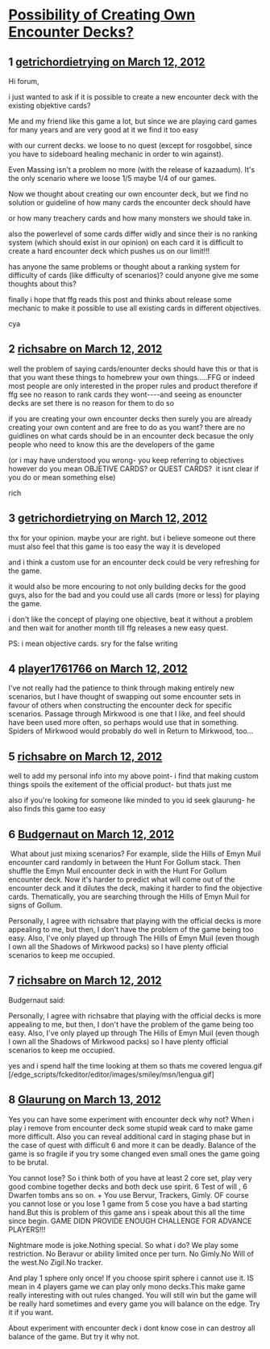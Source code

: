 # [Possibility of Creating Own Encounter Decks?](https://community.fantasyflightgames.com/topic/61726-possibility-of-creating-own-encounter-decks/)

## 1 [getrichordietrying on March 12, 2012](https://community.fantasyflightgames.com/topic/61726-possibility-of-creating-own-encounter-decks/?do=findComment&comment=604772)

Hi forum,

i just wanted to ask if it is possible to create a new encounter deck with the existing objektive cards?

Me and my friend like this game a lot, but since we are playing card games for many years and are very good at it we find it too easy

with our current decks. we loose to no quest (except for rosgobbel, since you have to sideboard healing mechanic in order to win against).

Even Massing isn't a problem no more (with the release of kazaadum). It's the only scenario where we loose 1/5 maybe 1/4 of our games.

Now we thought about creating our own encounter deck, but we find no solution or guideline of how many cards the encounter deck should have

or how many treachery cards and how many monsters we should take in.

also the powerlevel of some cards differ widly and since their is no ranking system (which should exist in our opinion) on each card it is difficult to create a hard encounter deck which pushes us on our limit!!!

has anyone the same problems or thought about a ranking system for difficulty of cards (like difficulty of scenarios)? could anyone give me some thoughts about this?

finally i hope that ffg reads this post and thinks about release some mechanic to make it possible to use all existing cards in different objectives.

cya

## 2 [richsabre on March 12, 2012](https://community.fantasyflightgames.com/topic/61726-possibility-of-creating-own-encounter-decks/?do=findComment&comment=604804)

well the problem of saying cards/enounter decks should have this or that is that you want these things to homebrew your own things.....FFG or indeed most people are only interested in the proper rules and product therefore if ffg see no reason to rank cards they wont----and seeing as enouncter decks are set there is no reason for them to do so

if you are creating your own encounter decks then surely you are already creating your own content and are free to do as you want? there are no guidlines on what cards should be in an encounter deck becasue the only people who need to know this are the developers of the game

(or i may have understood you wrong- you keep referring to objectives however do you mean OBJETIVE CARDS? or QUEST CARDS?  it isnt clear if you do or mean something else)

rich

## 3 [getrichordietrying on March 12, 2012](https://community.fantasyflightgames.com/topic/61726-possibility-of-creating-own-encounter-decks/?do=findComment&comment=604825)

thx for your opinion. maybe your are right. but i believe someone out there must also feel that this game is too easy the way it is developed

and i think a custom use for an encounter deck could be very refreshing for the game.

it would also be more encouring to not only building decks for the good guys, also for the bad and you could use all cards (more or less) for playing the game.

i don't like the concept of playing one objective, beat it without a problem and then wait for another month till ffg releases a new easy quest.

PS: i mean objective cards. sry for the false writing

## 4 [player1761766 on March 12, 2012](https://community.fantasyflightgames.com/topic/61726-possibility-of-creating-own-encounter-decks/?do=findComment&comment=604829)

I've not really had the patience to think through making entirely new scenarios, but I have thought of swapping out some encounter sets in favour of others when constructing the encounter deck for specific scenarios. Passage through Mirkwood is one that I like, and feel should have been used more often, so perhaps would use that in something. Spiders of Mirkwood would probably do well in Return to Mirkwood, too...

## 5 [richsabre on March 12, 2012](https://community.fantasyflightgames.com/topic/61726-possibility-of-creating-own-encounter-decks/?do=findComment&comment=604830)

well to add my personal info into my above point- i find that making custom things spoils the exitement of the official product- but thats just me

also if you're looking for someone like minded to you id seek glaurung- he also finds this game too easy

## 6 [Budgernaut on March 12, 2012](https://community.fantasyflightgames.com/topic/61726-possibility-of-creating-own-encounter-decks/?do=findComment&comment=604840)

 What about just mixing scenarios? For example, slide the Hills of Emyn Muil encounter card randomly in between the Hunt For Gollum stack. Then shuffle the Emyn Muil encounter deck in with the Hunt For Gollum encounter deck. Now it's harder to predict what will come out of the encounter deck and it dilutes the deck, making it harder to find the objective cards. Thematically, you are searching through the Hills of Emyn Muil for signs of Gollum.

Personally, I agree with richsabre that playing with the official decks is more appealing to me, but then, I don't have the problem of the game being too easy. Also, I've only played up through The Hills of Emyn Muil (even though I own all the Shadows of Mirkwood packs) so I have plenty official scenarios to keep me occupied.

## 7 [richsabre on March 12, 2012](https://community.fantasyflightgames.com/topic/61726-possibility-of-creating-own-encounter-decks/?do=findComment&comment=604843)

Budgernaut said:

Personally, I agree with richsabre that playing with the official decks is more appealing to me, but then, I don't have the problem of the game being too easy. Also, I've only played up through The Hills of Emyn Muil (even though I own all the Shadows of Mirkwood packs) so I have plenty official scenarios to keep me occupied.



yes and i spend half the time looking at them so thats me covered lengua.gif [/edge_scripts/fckeditor/editor/images/smiley/msn/lengua.gif]

## 8 [Glaurung on March 13, 2012](https://community.fantasyflightgames.com/topic/61726-possibility-of-creating-own-encounter-decks/?do=findComment&comment=604983)

Yes you can have some experiment with encounter deck why not? When i play i remove from encounter deck some stupid weak card to make game more difficult. Also you can reveal additional card in staging phase but in the case of quest with difficult 6 and more it can be deadly. Balance of the game is so fragile if you try some changed even small ones the game going to be brutal.

You cannot lose? So i think both of you have at least 2 core set, play very good combine together decks and both deck use spirit. 6 Test of will , 6 Dwarfen tombs ans so on. + You use Bervur, Trackers, Gimly. OF course you cannot lose or you lose 1 game from 5 cose you have a bad starting hand.But this is problem of this game ans i speak about this all the time since begin. GAME DIDN PROVIDE ENOUGH CHALLENGE FOR ADVANCE PLAYERS!!!

Nightmare mode is joke.Nothing special. So what i do? We play some restriction. No Beravur or ability limited once per turn. No Gimly.No Will of the west.No Zigil.No tracker.

And play 1 sphere only once! If you choose spirit sphere i cannot use it. IS mean in 4 players game we can play only mono decks.This make game really interesting with out rules changed. You will still win but the game will be really hard sometimes and every game you will balance on the edge. Try it if you want.

About experiment with encounter deck i dont know cose in can destroy all balance of the game. But try it why not.

